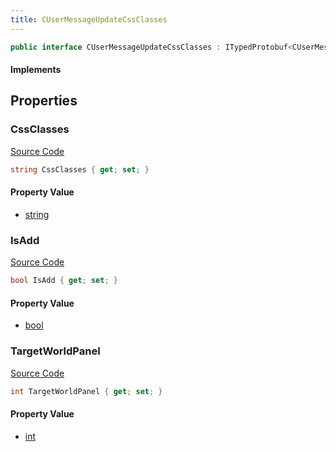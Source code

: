 ```yaml
---
title: CUserMessageUpdateCssClasses
---
```


```csharp
public interface CUserMessageUpdateCssClasses : ITypedProtobuf<CUserMessageUpdateCssClasses>, INativeHandle, INetMessage<CUserMessageUpdateCssClasses>, IDisposable
```

#### Implements

## Properties

### CssClasses

[Source Code](https://github.com/swiftly-solution/swiftlys2/blob/main/managed/src/SwiftlyS2.Generated/Protobufs/Interfaces/CUserMessageUpdateCssClasses.cs#L21)

```csharp
string CssClasses { get; set; }
```

#### Property Value

- [string](https://learn.microsoft.com/dotnet/api/system.string)

### IsAdd

[Source Code](https://github.com/swiftly-solution/swiftlys2/blob/main/managed/src/SwiftlyS2.Generated/Protobufs/Interfaces/CUserMessageUpdateCssClasses.cs#L24)

```csharp
bool IsAdd { get; set; }
```

#### Property Value

- [bool](https://learn.microsoft.com/dotnet/api/system.boolean)

### TargetWorldPanel

[Source Code](https://github.com/swiftly-solution/swiftlys2/blob/main/managed/src/SwiftlyS2.Generated/Protobufs/Interfaces/CUserMessageUpdateCssClasses.cs#L18)

```csharp
int TargetWorldPanel { get; set; }
```

#### Property Value

- [int](https://learn.microsoft.com/dotnet/api/system.int32)

